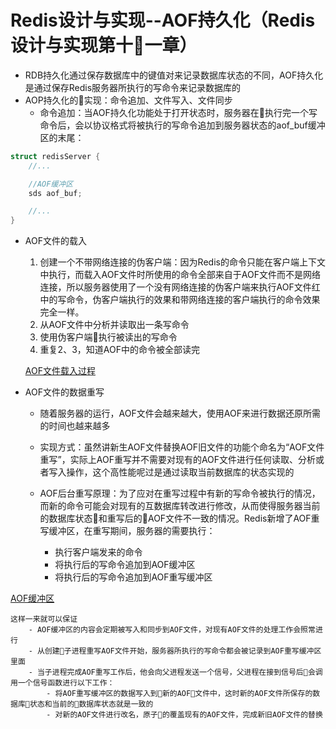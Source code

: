 # Redis设计与实现--AOF持久化（Redis设计与实现第十一章）

* RDB持久化通过保存数据库中的键值对来记录数据库状态的不同，AOF持久化是通过保存Redis服务器所执行的写命令来记录数据库的
* AOP持久化的实现：命令追加、文件写入、文件同步
    - 命令追加：当AOF持久化功能处于打开状态时，服务器在执行完一个写命令后，会以协议格式将被执行的写命令追加到服务器状态的aof_buf缓冲区的末尾：
```C
struct redisServer {
    //...

    //AOF缓冲区
    sds aof_buf;

    //...
}
```

* AOF文件的载入
    1. 创建一个不带网络连接的伪客户端：因为Redis的命令只能在客户端上下文中执行，而载入AOF文件时所使用的命令全部来自于AOF文件而不是网络连接，所以服务器使用了一个没有网络连接的伪客户端来执行AOF文件红中的写命令，伪客户端执行的效果和带网络连接的客户端执行的命令效果完全一样。
    2. 从AOF文件中分析并读取出一条写命令
    3. 使用伪客户端执行被读出的写命令
    4. 重复2、3，知道AOF中的命令被全部读完

    [AOF文件载入过程](/images/redis/AOF文件载入过程.png)

* AOF文件的数据重写
    - 随着服务器的运行，AOF文件会越来越大，使用AOF来进行数据还原所需的时间也越来越多

    - 实现方式：虽然讲新生AOF文件替换AOF旧文件的功能个命名为“AOF文件重写”，实际上AOF重写并不需要对现有的AOF文件进行任何读取、分析或者写入操作，这个高性能呢过是通过读取当前数据库的状态实现的

    - AOF后台重写原理：为了应对在重写过程中有新的写命令被执行的情况，而新的命令可能会对现有的互数据库转改进行修改，从而使得服务器当前的数据库状态和重写后的AOF文件不一致的情况。Redis新增了AOF重写缓冲区，在重写期间，服务器的需要执行：
        - 执行客户端发来的命令
        - 将执行后的写命令追加到AOF缓冲区
        - 将执行后的写命令追加到AOF重写缓冲区


[AOF缓冲区](/images/redis/AOF缓冲区.png)

    这样一来就可以保证
        - AOF缓冲区的内容会定期被写入和同步到AOF文件，对现有AOF文件的处理工作会照常进行
        - 从创建子进程重写AOF文件开始，服务器所执行的写命令都会被记录到AOF重写缓冲区里面
        - 当子进程完成AOF重写工作后，他会向父进程发送一个信号，父进程在接到信号后会调用一个信号函数进行以下工作：
            - 将AOF重写缓冲区的数据写入到新的AOF文件中，这时新的AOF文件所保存的数据库状态和当前的数据库状态就是一致的
            - 对新的AOF文件进行改名，原子的覆盖现有的AOF文件，完成新旧AOF文件的替换
